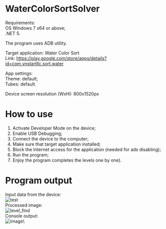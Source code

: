 # WaterColorSortSolver

Requirements:\
OS Windows 7 x64 or above;\
.NET 5.

The program uses ADB utility.

Target application: Water Color Sort\
Link: https://play.google.com/store/apps/details?id=com.vnstartllc.sort.water

App settings:\
Theme: default;\
Tubes: default.

Device screen resolution (WxH): 800x1520px

# How to use

1. Activate Developer Mode on the device;
2. Enable USB Debugging;
3. Connect the device to the computer;
4. Make sure that target application installed;
5. Block the Internet access for the application (needed for ads disabling);
6. Run the program;
7. Enjoy the program completes the levels one by one).

# Program output

Input data from the device:\
![test](https://user-images.githubusercontent.com/32248195/144430865-93c0ea86-5275-4e44-a2f0-40422adaf136.jpg)\
Processed image:\
![level_find](https://user-images.githubusercontent.com/32248195/144431039-322e0bf9-8a98-475a-96f7-ca318e1a5a57.png)\
Console output:\
![image](https://user-images.githubusercontent.com/32248195/144430533-612d84dc-27bb-44ae-83b5-2a3d22908b28.png)\
